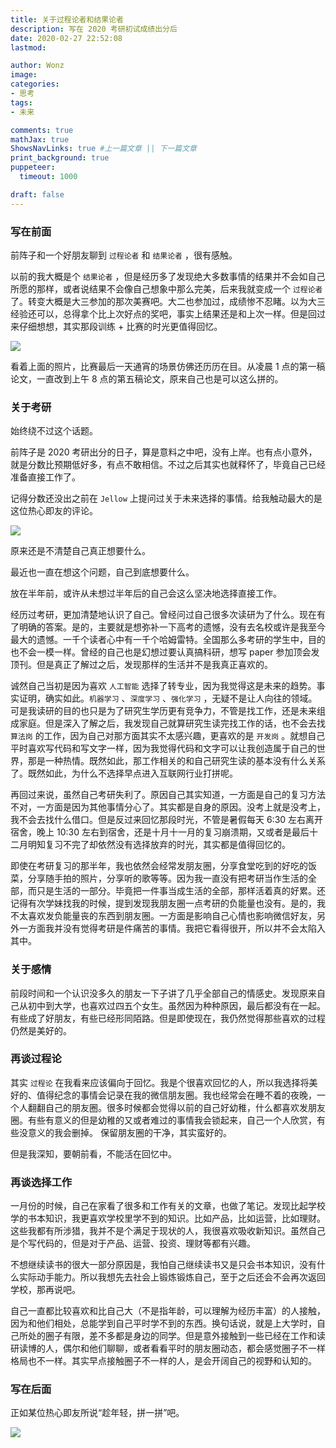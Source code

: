 ```yaml
---
title: 关于过程论者和结果论者
description: 写在 2020 考研初试成绩出分后
date: 2020-02-27 22:52:08
lastmod:

author: Wonz
image: 
categories:
- 思考
tags:
- 未来

comments: true
mathJax: true
ShowsNavLinks: true #上一篇文章 || 下一篇文章
print_background: true
puppeteer:
  timeout: 1000

draft: false
---
```

### 写在前面

前阵子和一个好朋友聊到 `过程论者` 和 `结果论者` ，很有感触。

以前的我大概是个 `结果论者` ，但是经历多了发现绝大多数事情的结果并不会如自己所愿的那样，或者说结果不会像自己想象中那么完美，后来我就变成一个 `过程论者` 了。转变大概是大三参加的那次美赛吧。大二也参加过，成绩惨不忍睹。以为大三经验还可以，总得拿个比上次好点的奖吧，事实上结果还是和上次一样。但是回过来仔细想想，其实那段训练 + 比赛的时光更值得回忆。

![](https://raw.githubusercontent.com/Wonz5130/My-Private-ImgHost/master/img/微信图片_20200229211957.jpg)

看着上面的照片，比赛最后一天通宵的场景仿佛还历历在目。从凌晨 1 点的第一稿论文，一直改到上午 8 点的第五稿论文，原来自己也是可以这么拼的。

### 关于考研

始终绕不过这个话题。

前阵子是 2020 考研出分的日子，算是意料之中吧，没有上岸。也有点小意外，就是分数比预期低好多，有点不敢相信。不过之后其实也就释怀了，毕竟自己已经准备直接工作了。

记得分数还没出之前在 `Jellow` 上提问过关于未来选择的事情。给我触动最大的是这位热心即友的评论。

![](https://raw.githubusercontent.com/Wonz5130/My-Private-ImgHost/master/img/微信图片_20200229214617.jpg)

原来还是不清楚自己真正想要什么。

最近也一直在想这个问题，自己到底想要什么。

放在半年前，或许从未想过半年后的自己会这么坚决地选择直接工作。

经历过考研，更加清楚地认识了自己。曾经问过自己很多次读研为了什么。现在有了明确的答案。是的，主要就是想弥补一下高考的遗憾，没有去名校或许是我至今最大的遗憾。一千个读者心中有一千个哈姆雷特。全国那么多考研的学生中，目的也不会一模一样。曾经的自己也是幻想过要认真搞科研，想写 paper 参加顶会发顶刊。但是真正了解过之后，发现那样的生活并不是我真正喜欢的。

诚然自己当初是因为喜欢 `人工智能` 选择了转专业，因为我觉得这是未来的趋势。事实证明，确实如此。`机器学习` 、`深度学习` 、`强化学习` ，无疑不是让人向往的领域。可是我读研的目的也只是为了研究生学历更有竞争力，不管是找工作，还是未来组成家庭。但是深入了解之后，我发现自己就算研究生读完找工作的话，也不会去找 `算法岗` 的工作，因为自己对那方面其实不太感兴趣，更喜欢的是 `开发岗` 。就想自己平时喜欢写代码和写文字一样，因为我觉得代码和文字可以让我创造属于自己的世界，那是一种热情。既然如此，那工作相关的和自己研究生读的基本没有什么关系了。既然如此，为什么不选择早点进入互联网行业打拼呢。

再回过来说，虽然自己考研失利了。原因自己其实知道，一方面是自己的复习方法不对，一方面是因为其他事情分心了。其实都是自身的原因。没考上就是没考上，我不会去找什么借口。但是反过来回忆那段时光，不管是暑假每天 6:30 左右离开宿舍，晚上 10:30 左右到宿舍，还是十月十一月的复习崩溃期，又或者是最后十二月明知复习不完了却依然没有选择放弃的时光，其实都是值得回忆的。

即使在考研复习的那半年，我也依然会经常发朋友圈，分享食堂吃到的好吃的饭菜，分享随手拍的照片，分享听的歌等等。因为我一直没有把考研当作生活的全部，而只是生活的一部分。毕竟把一件事当成生活的全部，那样活着真的好累。还记得有次学妹找我的时候，提到发现我朋友圈一点考研的负能量也没有。是的，我不太喜欢发负能量丧的东西到朋友圈。一方面是影响自己心情也影响微信好友，另外一方面我并没有觉得考研是件痛苦的事情。我把它看得很开，所以并不会太陷入其中。

### 关于感情

前段时间和一个认识没多久的朋友一下子讲了几乎全部自己的情感史。发现原来自己从初中到大学，也喜欢过四五个女生。虽然因为种种原因，最后都没有在一起。有些成了好朋友，有些已经形同陌路。但是即使现在，我仍然觉得那些喜欢的过程仍然是美好的。

### 再谈过程论

其实 `过程论` 在我看来应该偏向于回忆。我是个很喜欢回忆的人，所以我选择将美好的、值得纪念的事情会记录在我的微信朋友圈。我也经常会在睡不着的夜晚，一个人翻翻自己的朋友圈。很多时候都会觉得以前的自己好幼稚，什么都喜欢发朋友圈。有些有意义的但是幼稚的又或者难过的事情我会锁起来，自己一个人欣赏，有些没意义的我会删掉。 保留朋友圈的干净，其实蛮好的。

但是我深知，要朝前看，不能活在回忆中。

### 再谈选择工作

一月份的时候，自己在家看了很多和工作有关的文章，也做了笔记。发现比起学校学的书本知识，我更喜欢学校里学不到的知识。比如产品，比如运营，比如理财。这些我都有所涉猎，我并不是个满足于现状的人，我很喜欢吸收新知识。虽然自己是个写代码的，但是对于产品、运营、投资、理财等都有兴趣。

不想继续读书的很大一部分原因是，我怕自己继续读书又是只会书本知识，没有什么实际动手能力。所以我想先去社会上锻炼锻炼自己，至于之后还会不会再次返回学校，那再说吧。

自己一直都比较喜欢和比自己大（不是指年龄，可以理解为经历丰富）的人接触，因为和他们相处，总能学到自己平时学不到的东西。换句话说，就是上大学时，自己所处的圈子有限，差不多都是身边的同学。但是意外接触到一些已经在工作和读研读博的人，偶尔和他们聊聊，或者看看平时的朋友圈动态，都会感觉圈子不一样格局也不一样。其实早点接触圈子不一样的人，是会开阔自己的视野和认知的。

### 写在后面

正如某位热心即友所说“趁年轻，拼一拼”吧。

![](https://raw.githubusercontent.com/Wonz5130/My-Private-ImgHost/master/img/微信图片_20200229214613.jpg)
